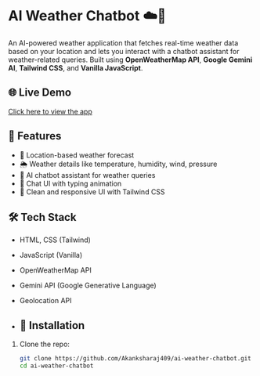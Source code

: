 # AI Weather Chatbot ☁️🤖

An AI-powered weather application that fetches real-time weather data based on your location and lets you interact with a chatbot assistant for weather-related queries. Built using **OpenWeatherMap API**, **Google Gemini AI**, **Tailwind CSS**, and **Vanilla JavaScript**.

## 🌐 Live Demo
[Click here to view the app]([https://akanksharaj409.github.io/ai-weather-chatbot/])

## 🚀 Features

- 📍 Location-based weather forecast
- 🌦️ Weather details like temperature, humidity, wind, pressure
- 🤖 AI chatbot assistant for weather queries
- 💬 Chat UI with typing animation
- 🧾 Clean and responsive UI with Tailwind CSS

## 🛠️ Tech Stack

- HTML, CSS (Tailwind)
- JavaScript (Vanilla)
- OpenWeatherMap API
- Gemini API (Google Generative Language)
- Geolocation API

- ## 📁 Installation

1. Clone the repo:
   ```bash
   git clone https://github.com/Akanksharaj409/ai-weather-chatbot.git
   cd ai-weather-chatbot
